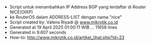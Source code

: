 - Script untuk menambahkan IP Address BGP yang terdaftar di Router NICE(OIXP)
- ke RouterOS dalam ADDRESS-LIST dengan nama "nice"
- Script created by: Valens Riyadi @ www.mikrotik.co.id
- Generated at 19 April 2025 01:00:11 WIB ... 11658 lines
- Generated in 9.607 seconds
- How-to: http://www.mikrotik.co.id/artikel_lihat.php?id=23
